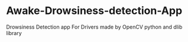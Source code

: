 # Awake-Drowsiness-detection-App
Drowsiness Detection app For Drivers
made by OpenCV python and dlib library

